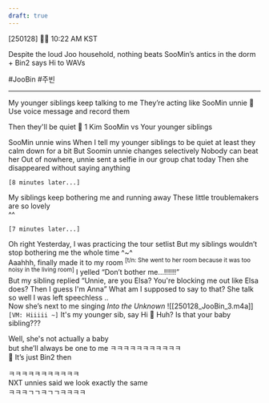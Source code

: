 ```yaml
---
draft: true
---
```


[250128] 🐣💭 10:22 AM KST

Despite the loud Joo household, nothing beats SooMin’s antics in the dorm + Bin2 says Hi to WAVs

#JooBin #주빈

___
My younger siblings keep talking to me
They’re acting like SooMin unnie 
🫧 Use voice message and record them

Then they'll be quiet
🫧 1 Kim SooMin vs Your younger siblings

SooMin unnie wins
When I tell my younger siblings to be quiet
at least they calm down for a bit
But Soomin unnie changes selectively
Nobody can beat her
Out of nowhere, unnie sent a selfie in our group chat today
Then she disappeared without saying anything

`[8 minutes later...]`

My siblings keep bothering me and running away
These little troublemakers are so lovely  
^^  


`[7 minutes later...]`


Oh right
Yesterday, I was practicing the tour setlist
But my siblings wouldn’t stop bothering me the whole time
^~^  
Aaahhh, finally made it to my room 
<sup>[t/n: She went to her room because it was too noisy in the living room]</sup>
I yelled “Don’t bother me…!!!!!!”  
But my sibling replied
“Unnie, are you Elsa? You're blocking me out like Elsa does? Then I guess I'm Anna”
What am I supposed to say to that? 
She talk so well I was left speechless
..  
Now she’s next to me singing _Into the Unknown_ 
![[250128_JooBin_3.m4a]]  
`[VM: Hiiiii ~]`
It's my younger sib, say Hi
🫧 Huh? Is that your baby sibling???

Well, she's not actually a baby  
but she’ll always be one to me
ㅋㅋㅋㅋㅋㅋㅋㅋㅋㅋㅋ  
🫧 It’s just Bin2 then

ㅋㅋㅋㅋㅋㅋㅋㅋㅋㅋㅋ  
NXT unnies said we look exactly the same  
ㅋㅋㅋㄱㄱㅋㄱㄱㅋㅋㅋㅋ

